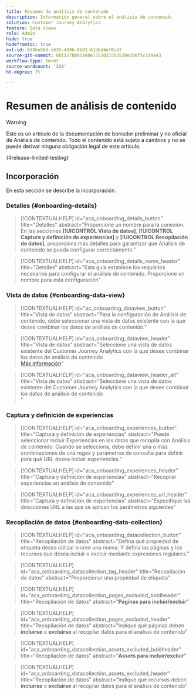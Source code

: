 ```yaml
---
title: Resumen de análisis de contenido
description: Información general sobre el análisis de contenido
solution: Customer Journey Analytics
feature: Data Views
role: Admin
hide: true
hidefromtoc: true
exl-id: 0d3be50d-c635-459b-8b01-61d6d4ef0cdf
source-git-commit: 8b11178b85a80e17510215b3520e2b8f5c1d9a43
workflow-type: tm+mt
source-wordcount: '326'
ht-degree: 7%

---
```


# Resumen de análisis de contenido

<!-- 
This is a placeholder article for upcoming Content Analytics documentation. Currently used to set up contextual help entries for developer working on onboarding UI and workspace UI 
-->

>[!WARNING]
>
>Este es un artículo de la documentación de borrador preliminar y no oficial de Análisis de contenido. Todo el contenido está sujeto a cambios y no se puede derivar ninguna obligación legal de este artículo.
>

{#release-limited-testing}


## Incorporación

En esta sección se describe la incorporación.

### Detalles {#onboarding-details}

<!-- markdownlint-disable MD034 -->

>[!CONTEXTUALHELP]
>id="aca_onboarding_details_button"
>title="Detalles"
>abstract="Proporcione un nombre para la conexión. En las secciones **[!UICONTROL Vista de datos]**, **[!UICONTROL Captura y definición de experiencias]** y **[!UICONTROL Recopilación de datos]**, proporciona más detalles para garantizar que Análisis de contenido se pueda configurar correctamente."

>[!CONTEXTUALHELP]
>id="aca_onboarding_details_name_header"
>title="Detalles"
>abstract="Esta guía establece los requisitos necesarios para configurar el análisis de contenido. Proporcione un nombre para esta configuración"

<!-- markdownlint-enable MD034 -->


### Vista de datos {#onboarding-data-view}

<!-- markdownlint-disable MD034 -->

>[!CONTEXTUALHELP]
>id="ac_onboarding_dataview_button"
>title="Vista de datos"
>abstract="Para la configuración de Análisis de contenido, debe seleccionar una vista de datos existente con la que desee combinar los datos de análisis de contenido."

>[!CONTEXTUALHELP]
>id="aca_onboarding_dataview_header"
>title="Vista de datos"
>abstract="Seleccione una vista de datos existente del Customer Journey Analytics con la que desee combinar los datos de análisis de contenido<br/>[Más información](/help/data-views/data-views.md)"

>[!CONTEXTUALHELP]
>id="aca_onboarding_dataview_header_alt"
>title="Vista de datos"
>abstract="Seleccione una vista de datos existente del Customer Journey Analytics con la que desee combinar los datos de análisis de contenido <br/>"

<!-- markdownlint-enable MD034 -->


### Captura y definición de experiencias

<!-- markdownlint-disable MD034 -->

>[!CONTEXTUALHELP]
>id="aca_onboarding_experiences_button"
>title="Captura y definición de experiencias"
>abstract="Puede seleccionar incluir Experiencias en los datos que recopila con Análisis de contenido. Cuando se selecciona, debe definir una o más combinaciones de una regex y parámetros de consulta para definir para qué URL desea incluir experiencias."

>[!CONTEXTUALHELP]
>id="aca_onboarding_experiences_header"
>title="Captura y definición de experiencias"
>abstract="Recopilar experiencias en análisis de contenido"

>[!CONTEXTUALHELP]
>id="aca_onboarding_experiences_url_header"
>title="Captura y definición de experiencias"
>abstract="Especifique las direcciones URL a las que se aplican los parámetros siguientes"

<!-- markdownlint-enable MD034 -->


### Recopilación de datos {#onboarding-data-collection}

<!-- markdownlint-disable MD034 -->

>[!CONTEXTUALHELP]
>id="aca_onboarding_datacollection_button"
>title="Recopilación de datos"
>abstract="Defina qué propiedad de etiqueta desea utilizar o cree una nueva. Y defina las páginas y los recursos que desea incluir o excluir mediante expresiones regulares."

>[!CONTEXTUALHELP]
>id="aca_onboarding_datacollection_tag_header"
>title="Recopilación de datos"
>abstract="Proporcionar una propiedad de etiqueta"

>[!CONTEXTUALHELP]
>id="aca_onboarding_datacollection_pages_excluded_boldheader"
>title="Recopilación de datos"
>abstract="**Páginas para incluir/excluir**"

>[!CONTEXTUALHELP]
>id="aca_onboarding_datacollection_pages_excluded_header"
>title="Recopilación de datos"
>abstract="Indique qué páginas deben **incluirse** o **excluirse** al recopilar datos para el análisis de contenido"

>[!CONTEXTUALHELP]
>id="aca_onboarding_datacollection_assets_excluded_boldheader"
>title="Recopilación de datos"
>abstract="**Assets para incluir/excluir**"

>[!CONTEXTUALHELP]
>id="aca_onboarding_datacollection_assets_excluded_header"
>title="Recopilación de datos"
>abstract="Indique qué recursos deben **incluirse** o **excluirse** al recopilar datos para el análisis de contenido"


<!-- markdownlint-enable MD034 -->
